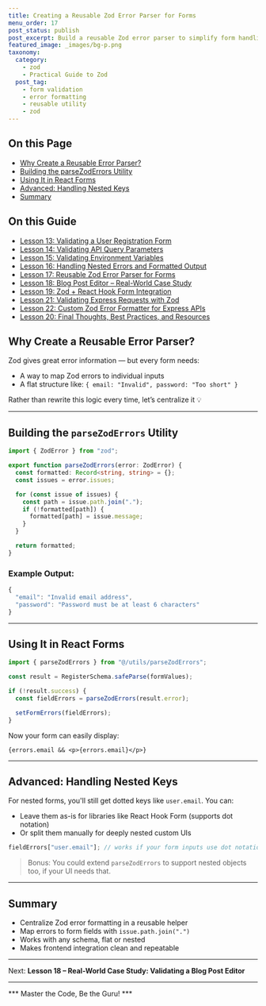 ```yaml
---
title: Creating a Reusable Zod Error Parser for Forms
menu_order: 17
post_status: publish
post_excerpt: Build a reusable Zod error parser to simplify form handling in React.
featured_image: _images/bg-p.png
taxonomy:
  category:
    - zod
    - Practical Guide to Zod
  post_tag:
    - form validation
    - error formatting
    - reusable utility
    - zod
---
```


<div class="toc" markdown="1">

<div class="otp" markdown="1">

## On this Page

- [Why Create a Reusable Error Parser?](#why-create-a-reusable-error-parser)
- [Building the parseZodErrors Utility](#building-the-parsezoderrors-utility)
- [Using It in React Forms](#using-it-in-react-forms)
- [Advanced: Handling Nested Keys](#advanced-handling-nested-keys)
- [Summary](#summary)

</div>

<div class="otg" markdown="1">

## On this Guide
- [Lesson 13: Validating a User Registration Form](./lesson-13-validating-a-user-registration-form)
- [Lesson 14: Validating API Query Parameters](./lesson14-validating-api-query-parameters)
- [Lesson 15: Validating Environment Variables](./lesson-15-validating-environment-variables)
- [Lesson 16: Handling Nested Errors and Formatted Output](./lesson-16-handling-nested-errors-and-formatted-output)
- [Lesson 17: Reusable Zod Error Parser for Forms](./lesson-17-reusable-zod-error-parser-for-forms)
- [Lesson 18: Blog Post Editor – Real-World Case Study](./lesson-18-blog-post-editor-real-world-case)
- [Lesson 19: Zod + React Hook Form Integration](./lesson-19-zod-react-hook-form-integration)
- [Lesson 21: Validating Express Requests with Zod](./lesson20-validating-express-requests-with-zod)
- [Lesson 22: Custom Zod Error Formatter for Express APIs](./lesson-21-custom-zod-error-formatter-for-express)
- [Lesson 20: Final Thoughts, Best Practices, and Resources](./lesson-22-final-thoughts-best-practices-and-resources)

</div>

</div>

<div class="guru-main" markdown="1">

## Why Create a Reusable Error Parser?

Zod gives great error information — but every form needs:
- A way to map Zod errors to individual inputs
- A flat structure like: `{ email: "Invalid", password: "Too short" }`

Rather than rewrite this logic every time, let’s centralize it 💡

---

## Building the `parseZodErrors` Utility

```ts
import { ZodError } from "zod";

export function parseZodErrors(error: ZodError) {
  const formatted: Record<string, string> = {};
  const issues = error.issues;

  for (const issue of issues) {
    const path = issue.path.join(".");
    if (!formatted[path]) {
      formatted[path] = issue.message;
    }
  }

  return formatted;
}
```

### Example Output:

```ts
{
  "email": "Invalid email address",
  "password": "Password must be at least 6 characters"
}
```

---

## Using It in React Forms

```ts
import { parseZodErrors } from "@/utils/parseZodErrors";

const result = RegisterSchema.safeParse(formValues);

if (!result.success) {
  const fieldErrors = parseZodErrors(result.error);

  setFormErrors(fieldErrors);
}
```

Now your form can easily display:

```tsx
{errors.email && <p>{errors.email}</p>}
```

---

## Advanced: Handling Nested Keys

For nested forms, you'll still get dotted keys like `user.email`. You can:
- Leave them as-is for libraries like React Hook Form (supports dot notation)
- Or split them manually for deeply nested custom UIs

```ts
fieldErrors["user.email"]; // works if your form inputs use dot notation
```

> Bonus: You could extend `parseZodErrors` to support nested objects too, if your UI needs that.

---

## Summary

- Centralize Zod error formatting in a reusable helper
- Map errors to form fields with `issue.path.join(".")`
- Works with any schema, flat or nested
- Makes frontend integration clean and repeatable

---

Next: **Lesson 18 – Real-World Case Study: Validating a Blog Post Editor**

---

*** Master the Code, Be the Guru! ***

</div>
